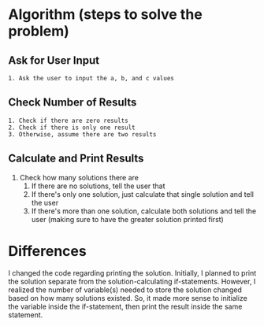 # Algorithm (steps to solve the problem)
## Ask for User Input
    1. Ask the user to input the a, b, and c values
## Check Number of Results
    1. Check if there are zero results
    2. Check if there is only one result
    3. Otherwise, assume there are two results
## Calculate and Print Results
1. Check how many solutions there are
    1. If there are no solutions, tell the user that 
    2. If there's only one solution, just calculate that single solution and tell the user
    3. If there's more than one solution, calculate both solutions and tell the user (making sure to have the greater solution printed first)
    
# Differences
I changed the code regarding printing the solution. Initially, I planned to print the solution separate from the solution-calculating if-statements. However, I realized the number of variable(s) needed to store the solution changed based on how many solutions existed. So, it made more sense to initialize the variable inside the if-statement, then print the result inside the same statement.